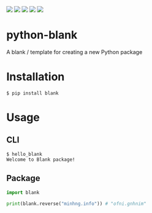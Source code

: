 <img src='https://img.shields.io/pypi/l/blank.svg'> <img src='https://img.shields.io/pypi/pyversions/blank.svg'> <img src='https://img.shields.io/pypi/v/blank.svg'> <img src='https://img.shields.io/pypi/dm/blank.svg'> <img src='https://img.shields.io/badge/code%20style-black-000000.svg'>

# python-blank
A blank / template for creating a new Python package

# Installation

```
$ pip install blank
```

# Usage

## CLI

```
$ hello_blank
Welcome to Blank package!
```

## Package

``` python
import blank

print(blank.reverse("minhng.info")) # "ofni.gnhnim"
```
